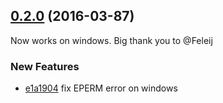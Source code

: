 ## [0.2.0](https://github.com/littlebee/git-status-utils.git/compare/0.0.0...0.2.0) (2016-03-87)
Now works on windows.  Big thank you to @Feleij

### New Features
* [e1a1904](https://github.com/littlebee/git-status-utils.git/commit/e1a190454e330a861aa3a99ff0ede3fdf0fb1b51)  fix EPERM error on windows
